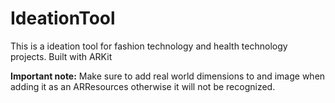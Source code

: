 # IdeationTool
This is a ideation tool for fashion technology and health technology projects. Built with ARKit


**Important note:** Make sure to add real world dimensions to and image when adding it as an ARResources otherwise it will not be recognized.
